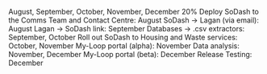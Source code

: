 August, September, October, November, December
20%
Deploy SoDash to the Comms Team and Contact Centre: August
SoDash -> Lagan (via email): August
Lagan -> SoDash link: September
Databases -> .csv extractors: September, October
Roll out SoDash to Housing and Waste services: October, November
My-Loop portal (alpha): November
Data analysis: November, December
My-Loop portal (beta): December
Release Testing: December
